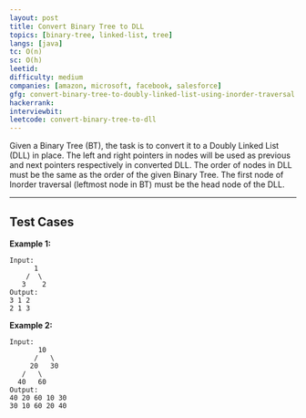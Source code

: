 ```yaml
---
layout: post
title: Convert Binary Tree to DLL
topics: [binary-tree, linked-list, tree]
langs: [java]
tc: O(n)
sc: O(h)
leetid: 
difficulty: medium
companies: [amazon, microsoft, facebook, salesforce]
gfg: convert-binary-tree-to-doubly-linked-list-using-inorder-traversal
hackerrank: 
interviewbit: 
leetcode: convert-binary-tree-to-dll
---
```


Given a Binary Tree (BT), the task is to convert it to a Doubly Linked List (DLL) in place. The left and right pointers in nodes will be used as previous and next pointers respectively in converted DLL. The order of nodes in DLL must be the same as the order of the given Binary Tree. The first node of Inorder traversal (leftmost node in BT) must be the head node of the DLL.

---
## Test Cases
**Example 1:**

```
Input:
      1
    /  \
   3    2
Output:
3 1 2 
2 1 3
```

**Example 2:**
```
Input:
       10
      /   \
     20   30
   /   \
  40   60
Output:
40 20 60 10 30 
30 10 60 20 40
```